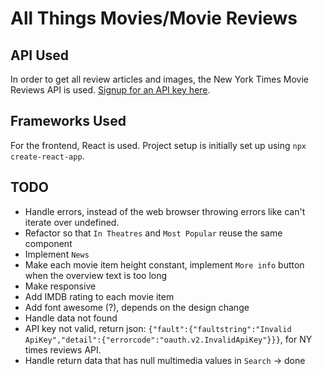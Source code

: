 All Things Movies/Movie Reviews
============================


API Used
--------
In order to get all review articles and images, the New York Times Movie Reviews API is used. [Signup for an API key here](https://developer.nytimes.com/).

Frameworks Used
---------------
For the frontend, React is used. Project setup is initially set up using `npx create-react-app`.

TODO
----
- Handle errors, instead of the web browser throwing errors like can't iterate over undefined.
- Refactor so that `In Theatres` and `Most Popular` reuse the same component
- Implement `News` 
- Make each movie item height constant, implement `More info` button when the overview text is too long
- Make responsive
- Add IMDB rating to each movie item
- Add font awesome (?), depends on the design change
- Handle data not found
- API key not valid, return json: `{"fault":{"faultstring":"Invalid ApiKey","detail":{"errorcode":"oauth.v2.InvalidApiKey"}}}`, for NY times reviews API.
- Handle return data that has null multimedia values in `Search` -> done